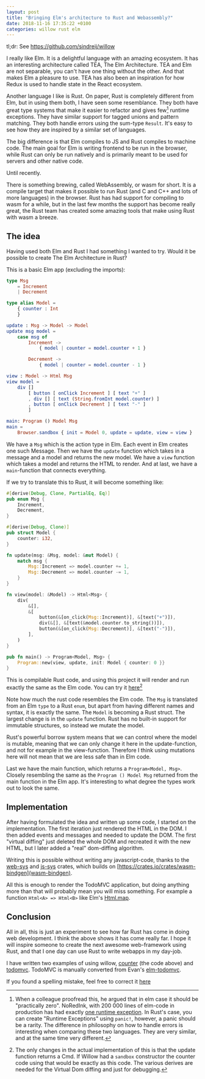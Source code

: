 ```yaml
---
layout: post
title: "Bringing Elm's architecture to Rust and Webassembly?"
date: 2018-11-16 17:35:22 +0100
categories: willow rust elm
---
```


tl;dr: See <https://github.com/sindreij/willow>

I really like Elm. It is a delightful language with an amazing ecosystem. It
has an interesting architecture called TEA, The Elm Architecture. TEA and Elm
are not separable, you can't have one thing without the other. And that makes
Elm a pleasure to use. TEA has also been an inspiration for how Redux is used to
handle state in the React ecosystem.

Another language I like is Rust. On paper, Rust is completely different from
Elm, but in using them both, I have seen some resemblance. They both have great
type systems that make it easier to refactor and gives few[^1] runtime exceptions.
They have similar support for tagged unions and pattern matching. They both
handle errors using the sum-type `Result`. It's easy to see how they are
inspired by a similar set of languages.

The big difference is that Elm compiles to JS and Rust compiles to machine code.
The main goal for Elm is writing frontend to be run in the browser,
while Rust can only be run natively and is primarily meant to be used for servers and
other native code.

Until recently.

There is something brewing, called WebAssembly, or wasm for short. It is a
compile target that makes it possible to run Rust (and C and C++ and lots of
more languages) in the browser. Rust has had support for compiling to wasm for a
while, but in the last few months the support has become really great, the
Rust team has created some amazing tools that make using Rust with wasm a
breeze.

## The idea

Having used both Elm and Rust I had something I wanted to try. Would it be
possible to create The Elm Architecture in Rust?

This is a basic Elm app (excluding the imports):

```elm
type Msg
    = Increment
    | Decrement

type alias Model =
    { counter : Int
    }

update : Msg -> Model -> Model
update msg model =
    case msg of
        Increment ->
            { model | counter = model.counter + 1 }

        Decrement ->
            { model | counter = model.counter - 1 }

view : Model -> Html Msg
view model =
    div []
        [ button [ onClick Increment ] [ text "+" ]
        , div [] [ text (String.fromInt model.counter) ]
        , button [ onClick Decrement ] [ text "-" ]
        ]

main: Program () Model Msg
main =
    Browser.sandbox { init = Model 0, update = update, view = view }

```

We have a `Msg` which is the action type in Elm.
Each event in Elm creates one such Message. Then we have the `update` function
which takes in a message and a model and returns the new model. We have a
`view` function which takes a model and returns the HTML to render. And at last,
we have a `main`-function that connects everything.

If we try to translate this to Rust, it will become something like:

```rust
#[derive(Debug, Clone, PartialEq, Eq)]
pub enum Msg {
    Increment,
    Decrement,
}

#[derive(Debug, Clone)]
pub struct Model {
    counter: i32,
}

fn update(msg: &Msg, model: &mut Model) {
    match msg {
        Msg::Increment => model.counter += 1,
        Msg::Decrement => model.counter -= 1,
    }
}

fn view(model: &Model) -> Html<Msg> {
    div(
        &[],
        &[
            button(&[on_click(Msg::Increment)], &[text("+")]),
            div(&[], &[text(&model.counter.to_string())]),
            button(&[on_click(Msg::Decrement)], &[text("-")]),
        ],
    )
}

pub fn main() -> Program<Model, Msg> {
    Program::new(view, update, init: Model { counter: 0 }}
}
```

This is compilable Rust code, and using this project it will render and run exactly the
same as the Elm code. You can try it [here](http://sindrejohansen.no/willow/counter/)[^2]

Note how much the rust code resembles the Elm code. The `Msg` is translated from an Elm `type`
to a Rust `enum`, but apart from having different names and syntax, it is exactly the same. The
`Model` is becoming a Rust struct. The largest change is in the `update` function. Rust has
no built-in support for immutable structures, so instead we mutate the model.

Rust's powerful borrow system means that we can control where the model is mutable, meaning that we can only
change it here in the update-function, and not for example in the view-function. Therefore
I think using mutations here will not mean that we are less safe than in Elm code.

Last we have the main function, which returns a `Program<Model, Msg>`. Closely resembling the same as
the `Program () Model Msg` returned from the main function in the Elm app. It's interesting
to what degree the types work out to look the same.

## Implementation

After having formulated the idea and written up some code, I started on the implementation. The
first iteration just rendered the HTML in the DOM. I then added events and messages and needed to update
the DOM. The first "virtual diffing" just deleted the whole DOM and recreated it with the new
HTML, but I later added a "real" dom-diffing algorithm.

Writing this is possible without writing any javascript-code, thanks to
the [web-sys](https://crates.io/crates/web-sys) and [js-sys](https://crates.io/crates/js-sys)
crates, which builds on [https://crates.io/crates/wasm-bindgen](wasm-bindgen).

All this is enough to render the TodoMVC application, but doing anything more than that will probably
mean you will miss something. For example a function `Html<A> => Html<B>` like Elm's
[Html.map](https://package.elm-lang.org/packages/elm/html/latest/Html#map).

## Conclusion

All in all, this is just an experiment to see how far Rust has come in doing web development.
I think the above shows it has come really far. I hope it will inspire someone to create the
next awesome web-framework using Rust, and that I one day can use Rust to write webapps in
my day-job.

I have written two examples of using willow,
[counter](https://github.com/sindreij/willow/blob/master/examples/counter/src/app.rs)
(the code above) and [todomvc](https://github.com/sindreij/willow/blob/master/examples/todomvc/src/app.rs).
TodoMVC is manually converted from Evan's [elm-todomvc](https://github.com/evancz/elm-todomvc).

If you found a spelling mistake, feel free to correct it
[here](https://github.com/sindreij/blog/blob/gh-pages/_posts/2018-11-16-willow-elm-in-rust.md)

[^1]: When a colleague proofread this, he argued that in elm case it should be "practically zero". NoRedInk, with 200 000 lines of elm-code in production has had exactly [one runtime exception](https://twitter.com/rtfeldman/status/961051166783213570). In Rust's case, you can create "Runtime Exceptions" using `panic!`, however, a panic should be a rarity. The difference in philosophy on how to handle errors is interesting when comparing these two languages. They are very similar, and at the same time very different.
[^2]: The only changes in the actual implementation of this is that the update function returns a Cmd. If Willow had a `sandbox` constructor the counter code using that would be exactly as this code. The various derives are needed for the Virtual Dom diffing and just for debugging.
